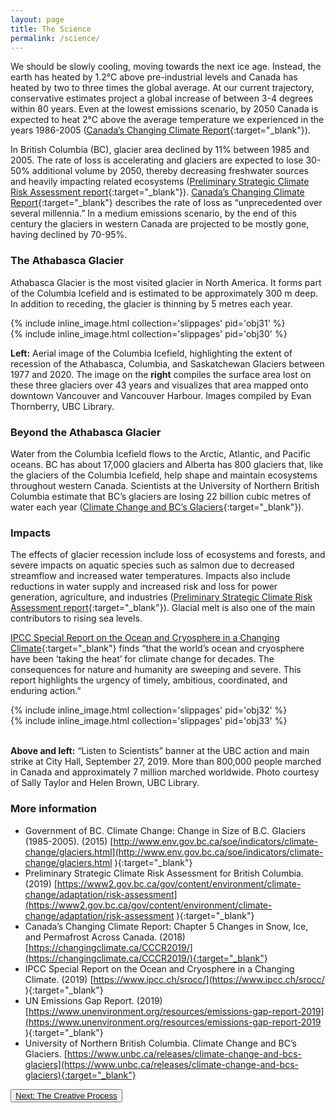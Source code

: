 ```yaml
---
layout: page
title: The Science
permalink: /science/
---
```

We should be slowly cooling, moving towards the next ice age. Instead, the earth has heated by 1.2°C above pre-industrial levels and Canada has heated by two to three times the global average. At our current trajectory, conservative estimates project a global increase of between 3-4 degrees within 80 years. Even at the lowest emissions scenario, by 2050 Canada is expected to heat 2°C above the average temperature we experienced in the years 1986-2005 ([Canada’s Changing Climate Report](https://changingclimate.ca/CCCR2019/){:target="_blank"}).

In British Columbia (BC), glacier area declined by 11% between 1985 and 2005. The rate of loss is accelerating and glaciers are expected to lose 30-50% additional volume by 2050, thereby decreasing freshwater sources and heavily impacting related ecosystems ([Preliminary Strategic Climate Risk Assessment report](https://www2.gov.bc.ca/gov/content/environment/climate-change/adaptation/risk-assessment){:target="_blank"}). [Canada’s Changing Climate Report](https://changingclimate.ca/CCCR2019/){:target="_blank"} describes the rate of loss as “unprecedented over several millennia.” In a medium emissions scenario, by the end of this century the glaciers in western Canada are projected to be mostly gone, having declined by 70-95%.

### The Athabasca Glacier
Athabasca Glacier is the most visited glacier in North America. It forms part of the Columbia Icefield and is estimated to be approximately 300 m deep. In addition to receding, the glacier is thinning by 5 metres each year.

<div class="container">
<div class="inline-image-reference">
  <div class="row">
    <div class="col-sm">
    {% include inline_image.html collection='slippages' pid='obj31' %}
    </div>
    <div class="col-sm">
    {% include inline_image.html collection='slippages' pid='obj30' %}
    </div>
  </div>  
    <div class="row"><p class="image-caption"><b>Left:</b> Aerial image of the Columbia Icefield, highlighting the extent of recession of the Athabasca, Columbia, and Saskatchewan Glaciers between 1977 and 2020. The image on the <b>right</b> compiles the surface area lost on these three glaciers over 43 years and visualizes that area mapped onto downtown Vancouver and Vancouver Harbour. Images compiled by Evan Thornberry, UBC Library. </p></div>
</div>
</div>

### Beyond the Athabasca Glacier
Water from the Columbia Icefield flows to the Arctic, Atlantic, and Pacific oceans. BC has about 17,000 glaciers and Alberta has 800 glaciers that, like the glaciers of the Columbia Icefield, help shape and maintain ecosystems throughout western Canada. Scientists at the University of Northern British Columbia estimate that BC’s glaciers are losing 22 billion cubic metres of water each year ([Climate Change and BC’s Glaciers](https://www.unbc.ca/releases/climate-change-and-bcs-glaciers){:target="_blank"}).

### Impacts
The effects of glacier recession include loss of ecosystems and forests, and severe impacts on aquatic species such as salmon due to decreased streamflow and increased water temperatures. Impacts also include reductions in water supply and increased risk and loss for power generation, agriculture, and industries ([Preliminary Strategic Climate Risk Assessment report](https://www2.gov.bc.ca/gov/content/environment/climate-change/adaptation/risk-assessment){:target="_blank"}). Glacial melt is also one of the main contributors to rising sea levels.

[IPCC Special Report on the Ocean and Cryosphere in a Changing Climate](https://www.ipcc.ch/srocc/){:target="_blank"} finds “that the world’s ocean and cryosphere have been ‘taking the heat’ for climate change for decades. The consequences for nature and humanity are sweeping and severe. This report highlights the urgency of timely, ambitious, coordinated, and enduring action.”

<div class="container">
<div class="inline-image-reference">
  <div class="row row align-items-center">
    <div class="col-sm">
    {% include inline_image.html collection='slippages' pid='obj32' %}
    </div>
    <div class="col-sm">
    {% include inline_image.html collection='slippages' pid='obj33' %}
    <br /><br />
    <p class="image-caption"><b>Above and left:</b> “Listen to Scientists” banner at the UBC action and main strike at City Hall, September 27, 2019. More than 800,000 people marched in Canada and approximately 7 million marched worldwide. Photo courtesy of Sally Taylor and Helen Brown, UBC Library.</p>
    </div>
  </div>  
</div>
</div>

### More information
* Government of BC. Climate Change: Change in Size of B.C. Glaciers (1985-2005). (2015) [http://www.env.gov.bc.ca/soe/indicators/climate-change/glaciers.html](http://www.env.gov.bc.ca/soe/indicators/climate-change/glaciers.html ){:target="_blank"}
* Preliminary Strategic Climate Risk Assessment for British Columbia. (2019)  [https://www2.gov.bc.ca/gov/content/environment/climate-change/adaptation/risk-assessment](https://www2.gov.bc.ca/gov/content/environment/climate-change/adaptation/risk-assessment ){:target="_blank"}
* Canada’s Changing Climate Report: Chapter 5 Changes in Snow, Ice, and Permafrost Across Canada. (2018) [https://changingclimate.ca/CCCR2019/](https://changingclimate.ca/CCCR2019/){:target="_blank"}
* IPCC Special Report on the Ocean and Cryosphere in a Changing Climate. (2019) [https://www.ipcc.ch/srocc/](https://www.ipcc.ch/srocc/ ){:target="_blank"}
* UN Emissions Gap Report. (2019) [https://www.unenvironment.org/resources/emissions-gap-report-2019](https://www.unenvironment.org/resources/emissions-gap-report-2019 ){:target="_blank"}
* University of Northern British Columbia. Climate Change and BC’s Glaciers. [https://www.unbc.ca/releases/climate-change-and-bcs-glaciers](https://www.unbc.ca/releases/climate-change-and-bcs-glaciers){:target="_blank"}

<button type="button" class="btn btn-light">[Next: The Creative Process](https://ubc-ds.github.io/slippages/process)</button>
